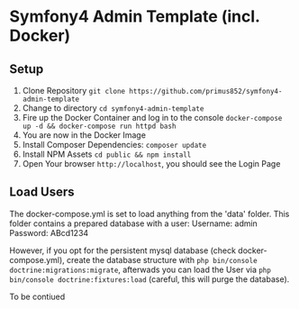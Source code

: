 # Symfony4 Admin Template (incl. Docker)

## Setup
1. Clone Repository `git clone https://github.com/primus852/symfony4-admin-template`
2. Change to directory `cd symfony4-admin-template`
3. Fire up the Docker Container and log in to the console `docker-compose up -d && docker-compose run httpd bash`
4. You are now in the Docker Image
5. Install Composer Dependencies:  `composer update`
6. Install NPM Assets `cd public && npm install`
7. Open Your browser `http://localhost`, you should see the Login Page

## Load Users
The docker-compose.yml is set to load anything from the 'data' folder. This folder contains a prepared database with a user:
Username: admin
Password: ABcd1234

However, if you opt for the persistent mysql database (check docker-compose.yml), create the database structure with `php bin/console doctrine:migrations:migrate`, afterwads you can load the User via `php bin/console doctrine:fixtures:load` (careful, this will purge the database).

To be contiued
